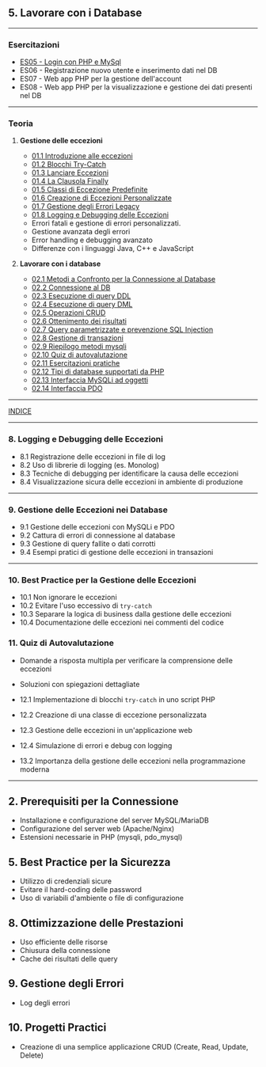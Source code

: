 ## 5. **Lavorare con i Database**

---
### Esercitazioni
- [ES05 - Login con PHP e MySql](<https://docs.google.com/presentation/d/1tXEsuEtcawqlxX1wcktWsgjuNFoiaFXEQ-eKfgrebU4>)
- ES06 - Registrazione nuovo utente e inserimento dati nel DB
- ES07 - Web app PHP per la gestione dell'account
- ES08 - Web app PHP per la visualizzazione e gestione dei dati presenti nel DB

--- 
### Teoria
1. **Gestione delle eccezioni**
   - [01.1 Introduzione alle eccezioni](<01.1 Introduzione alle eccezioni.md>)
   - [01.2 Blocchi Try-Catch](<01.2 Blocchi Try-Catch.md>)
   - [01.3 Lanciare Eccezioni](<01.3 Lanciare Eccezioni.md>)
   - [01.4 La Clausola Finally](<01.4 La Clausola Finally.md>)
   - [01.5 Classi di Eccezione Predefinite](<01.5 Classi di Eccezione Predefinite.md>)
   - [01.6 Creazione di Eccezioni Personalizzate](<01.6 Creazione di Eccezioni Personalizzate.md>)
   - [01.7 Gestione degli Errori Legacy](<01.7 Gestione degli Errori Legacy.md>)
   - [01.8 Logging e Debugging delle Eccezioni](<01.8 Logging e Debugging delle Eccezioni.md>)
   - Errori fatali e gestione di errori personalizzati.
   - Gestione avanzata degli errori
   - Error handling e debugging avanzato
   - Differenze con i linguaggi Java, C++ e JavaScript

2. **Lavorare con i database**
   - [02.1 Metodi a Confronto per la Connessione al Database](<02.1 Metodi a Confronto per la Connessione al Database.md>)
   - [02.2 Connessione al DB](<02.2 Connessione al DB.md>)
   - [02.3 Esecuzione di query DDL](<02.3 Esecuzione di query DDL.md>)
   - [02.4 Esecuzione di query DML](<02.4 Esecuzione di query DML.md>)
   - [02.5 Operazioni CRUD](<02.5 Operazioni CRUD.md>)
   - [02.6 Ottenimento dei risultati](<02.6 Ottenimento dei risultati.md>)
   - [02.7 Query parametrizzate e prevenzione SQL Injection](<02.7 Query parametrizzate e prevenzione SQL Injection.md>)
   - [02.8 Gestione di transazioni](<02.8 Gestione di transazioni.md>)
   - [02.9 Riepilogo metodi mysqli](<02.9 Riepilogo metodi mysqli.md>)
   - [02.10 Quiz di autovalutazione](<02.10 Quiz di autovalutazione.md>)
   - [02.11 Esercitazioni pratiche](<02.11 Esercitazioni pratiche.md>)
   - [02.12 Tipi di database supportati da PHP](<02.12 Tipi di database supportati da PHP.md>)
   - [02.13 Interfaccia MySQLi ad oggetti](<02.13 Interfaccia MySQLi ad oggetti.md>)
   - [02.14 Interfaccia PDO](<02.14 Interfaccia PDO.md>)

---
[INDICE](../README.md)

---

### **8. Logging e Debugging delle Eccezioni**
   - 8.1 Registrazione delle eccezioni in file di log
   - 8.2 Uso di librerie di logging (es. Monolog)
   - 8.3 Tecniche di debugging per identificare la causa delle eccezioni
   - 8.4 Visualizzazione sicura delle eccezioni in ambiente di produzione

---

### **9. Gestione delle Eccezioni nei Database**
   - 9.1 Gestione delle eccezioni con MySQLi e PDO
   - 9.2 Cattura di errori di connessione al database
   - 9.3 Gestione di query fallite o dati corrotti
   - 9.4 Esempi pratici di gestione delle eccezioni in transazioni

---

### **10. Best Practice per la Gestione delle Eccezioni**
   - 10.1 Non ignorare le eccezioni
   - 10.2 Evitare l'uso eccessivo di `try-catch`
   - 10.3 Separare la logica di business dalla gestione delle eccezioni
   - 10.4 Documentazione delle eccezioni nei commenti del codice

### **11. Quiz di Autovalutazione**
   - Domande a risposta multipla per verificare la comprensione delle eccezioni
   - Soluzioni con spiegazioni dettagliate

   - 12.1 Implementazione di blocchi `try-catch` in uno script PHP
   - 12.2 Creazione di una classe di eccezione personalizzata
   - 12.3 Gestione delle eccezioni in un'applicazione web
   - 12.4 Simulazione di errori e debug con logging
   - 13.2 Importanza della gestione delle eccezioni nella programmazione moderna

---
## **2. Prerequisiti per la Connessione**
   - Installazione e configurazione del server MySQL/MariaDB
   - Configurazione del server web (Apache/Nginx)
   - Estensioni necessarie in PHP (mysqli, pdo_mysql)
## **5. Best Practice per la Sicurezza**
   - Utilizzo di credenziali sicure
   - Evitare il hard-coding delle password
   - Uso di variabili d'ambiente o file di configurazione
## **8. Ottimizzazione delle Prestazioni**
   - Uso efficiente delle risorse
   - Chiusura della connessione
   - Cache dei risultati delle query
## **9. Gestione degli Errori**
   - Log degli errori
## **10. Progetti Practici**
   - Creazione di una semplice applicazione CRUD (Create, Read, Update, Delete)

